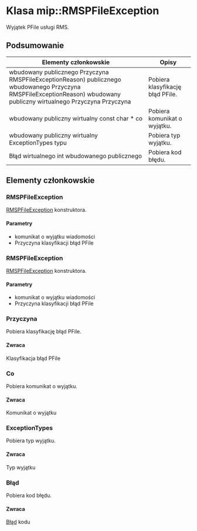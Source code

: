 # <a name="class-miprmspfileexception"></a>Klasa mip::RMSPFileException 
Wyjątek PFile usługi RMS.
## <a name="summary"></a>Podsumowanie
 Elementy członkowskie                        | Opisy                                
--------------------------------|---------------------------------------------
wbudowany publicznego Przyczyna RMSPFileExceptionReason) publicznego wbudowanego Przyczyna RMSPFileExceptionReason) wbudowany publiczny wirtualnego Przyczyna Przyczyna | Pobiera klasyfikację błąd PFile.
wbudowany publiczny wirtualny const char * co | Pobiera komunikat o wyjątku.
wbudowany publiczny wirtualny ExceptionTypes typu | Pobiera typ wyjątku.
Błąd wirtualnego int wbudowanego publicznego | Pobiera kod błędu.
## <a name="members"></a>Elementy członkowskie
### <a name="rmspfileexception"></a>RMSPFileException
[RMSPFileException](#classmip_1_1_r_m_s_p_file_exception) konstruktora.
#### <a name="parameters"></a>Parametry
* komunikat o wyjątku wiadomości 
* Przyczyna klasyfikacji błąd PFile
### <a name="rmspfileexception"></a>RMSPFileException
[RMSPFileException](#classmip_1_1_r_m_s_p_file_exception) konstruktora.
#### <a name="parameters"></a>Parametry
* komunikat o wyjątku wiadomości 
* Przyczyna klasyfikacji błąd PFile
### <a name="reason"></a>Przyczyna
Pobiera klasyfikację błąd PFile.
#### <a name="returns"></a>Zwraca
Klasyfikacja błąd PFile
### <a name="what"></a>Co
Pobiera komunikat o wyjątku.
#### <a name="returns"></a>Zwraca
Komunikat o wyjątku
### <a name="exceptiontypes"></a>ExceptionTypes
Pobiera typ wyjątku.
#### <a name="returns"></a>Zwraca
Typ wyjątku
### <a name="error"></a>Błąd
Pobiera kod błędu.
#### <a name="returns"></a>Zwraca
[Błąd](#classmip_1_1_error) kodu
